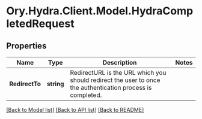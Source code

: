 # Ory.Hydra.Client.Model.HydraCompletedRequest
## Properties

Name | Type | Description | Notes
------------ | ------------- | ------------- | -------------
**RedirectTo** | **string** | RedirectURL is the URL which you should redirect the user to once the authentication process is completed. | 

[[Back to Model list]](../README.md#documentation-for-models) [[Back to API list]](../README.md#documentation-for-api-endpoints) [[Back to README]](../README.md)

